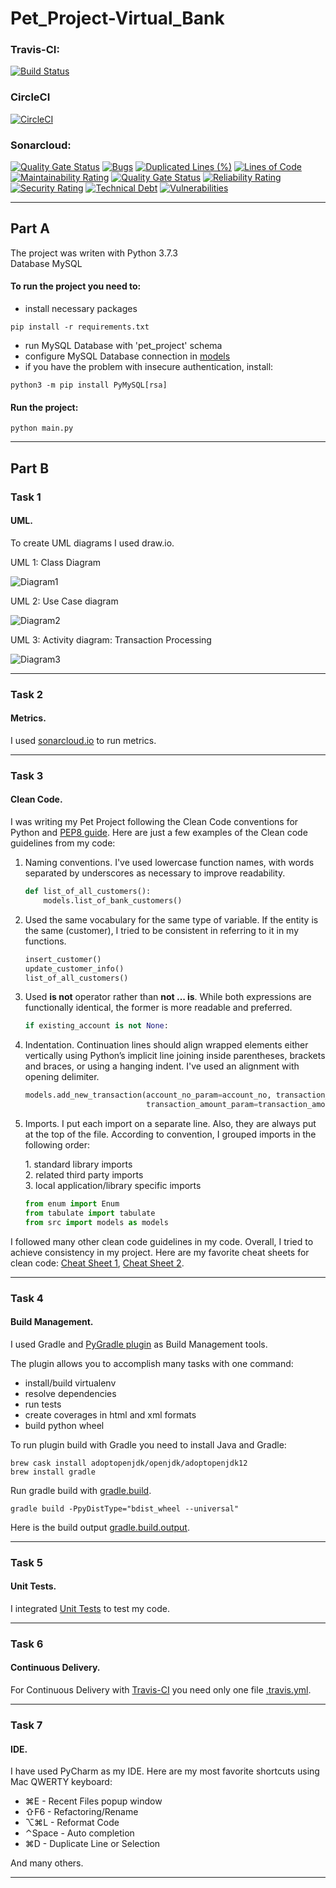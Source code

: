 # Pet_Project-Virtual_Bank

### Travis-CI:
[![Build Status](https://travis-ci.com/LenXdata/Pet_Project-Virtual_Bank.svg?branch=master)](https://travis-ci.com/LenXdata/Pet_Project-Virtual_Bank)

### CircleCI
[![CircleCI](https://circleci.com/gh/LenXdata/Pet_Project-Virtual_Bank.svg?style=svg)](https://circleci.com/gh/LenXdata/Pet_Project-Virtual_Bank)

### Sonarcloud:
[![Quality Gate Status](https://sonarcloud.io/api/project_badges/measure?project=LenXdata_Pet_Project-Virtual_Bank&metric=alert_status)](https://sonarcloud.io/dashboard?id=LenXdata_Pet_Project-Virtual_Bank)
[![Bugs](https://sonarcloud.io/api/project_badges/measure?project=LenXdata_Pet_Project-Virtual_Bank&metric=bugs)](https://sonarcloud.io/dashboard?id=LenXdata_Pet_Project-Virtual_Bank)
[![Duplicated Lines (%)](https://sonarcloud.io/api/project_badges/measure?project=LenXdata_Pet_Project-Virtual_Bank&metric=duplicated_lines_density)](https://sonarcloud.io/dashboard?id=LenXdata_Pet_Project-Virtual_Bank)
[![Lines of Code](https://sonarcloud.io/api/project_badges/measure?project=LenXdata_Pet_Project-Virtual_Bank&metric=ncloc)](https://sonarcloud.io/dashboard?id=LenXdata_Pet_Project-Virtual_Bank)
[![Maintainability Rating](https://sonarcloud.io/api/project_badges/measure?project=LenXdata_Pet_Project-Virtual_Bank&metric=sqale_rating)](https://sonarcloud.io/dashboard?id=LenXdata_Pet_Project-Virtual_Bank)
[![Quality Gate Status](https://sonarcloud.io/api/project_badges/measure?project=LenXdata_Pet_Project-Virtual_Bank&metric=alert_status)](https://sonarcloud.io/dashboard?id=LenXdata_Pet_Project-Virtual_Bank)
[![Reliability Rating](https://sonarcloud.io/api/project_badges/measure?project=LenXdata_Pet_Project-Virtual_Bank&metric=reliability_rating)](https://sonarcloud.io/dashboard?id=LenXdata_Pet_Project-Virtual_Bank)
[![Security Rating](https://sonarcloud.io/api/project_badges/measure?project=LenXdata_Pet_Project-Virtual_Bank&metric=security_rating)](https://sonarcloud.io/dashboard?id=LenXdata_Pet_Project-Virtual_Bank)
[![Technical Debt](https://sonarcloud.io/api/project_badges/measure?project=LenXdata_Pet_Project-Virtual_Bank&metric=sqale_index)](https://sonarcloud.io/dashboard?id=LenXdata_Pet_Project-Virtual_Bank)
[![Vulnerabilities](https://sonarcloud.io/api/project_badges/measure?project=LenXdata_Pet_Project-Virtual_Bank&metric=vulnerabilities)](https://sonarcloud.io/dashboard?id=LenXdata_Pet_Project-Virtual_Bank)

-----------------
## Part A
The project was writen with Python 3.7.3  
Database MySQL

#### To run the project you need to:

 - install necessary packages
```shell script
pip install -r requirements.txt
```
 - run MySQL Database with 'pet_project' schema
 - configure MySQL Database connection in [models](src/models.py) 
 - if you have the problem with insecure authentication, install:
 ```shell script
python3 -m pip install PyMySQL[rsa]
```

#### Run the project:
```shell script
python main.py
```
-----------------
## Part B
### Task 1 
#### UML.  
To create UML diagrams I used draw.io.

UML 1: Class Diagram

![Diagram1](UML/UML_class_diagram.png)  

UML 2: Use Case diagram 

![Diagram2](UML/UML_use_case_diargam.png)  

UML 3: Activity diagram: Transaction Processing 

![Diagram3](UML/UML_activity_diagram.png)  

-----------------
### Task 2  
#### Metrics.   
I used [sonarcloud.io](https://sonarcloud.io/dashboard?id=LenXdata_Pet_Project-Virtual_Bank) to run metrics.  

-----------------
### Task 3
#### Clean Code.  
I was writing my Pet Project following the Clean Code conventions for Python and [PEP8 guide](https://pep8.org/). 
Here are just a few examples of the Clean code guidelines from my code:
1. Naming conventions. I've used lowercase function names, with words separated by underscores as necessary to 
improve readability.
    ```python
   def list_of_all_customers():
        models.list_of_bank_customers()
    ```
2. Used the same vocabulary for the same type of variable.
If the entity is the same (customer), I tried to be consistent in referring to it in my functions.
    ```python
   insert_customer()
   update_customer_info()
   list_of_all_customers()
    ```
3. Used **is not** operator rather than **not ... is**. 
While both expressions are functionally identical, the former is more readable and preferred.
    ```python
   if existing_account is not None:
    ```
4. Indentation. Continuation lines should align wrapped elements either vertically using Python’s implicit line 
joining inside parentheses, brackets and braces, or using a hanging indent. I've used an alignment with opening 
delimiter.
    ```python
   models.add_new_transaction(account_no_param=account_no, transaction_type_param=transaction_type,
                               transaction_amount_param=transaction_amount)
    ```
5. Imports. I put each import on a separate line. Also, they are always put at the top of the file. 
According to convention, I grouped imports in the following order:   

   1\. standard library imports  
   2\. related third party imports  
   3\. local application/library specific imports
    ```python
    from enum import Enum
    from tabulate import tabulate
    from src import models as models
    ```
I followed many other clean code guidelines in my code. Overall, I tried to achieve consistency in my project.
Here are my favorite cheat sheets for clean code: [Cheat Sheet 1](Clean_Code_Cheat_Sheets/Clean_code_cheat_sheet.png),
[Cheat Sheet 2](Clean_Code_Cheat_Sheets/summary-of-clean-code-by-robert-c-martin.pdf).

-----------------
### Task 4
#### Build Management.  
I used Gradle and [PyGradle plugin](https://github.com/innobead/pygradle) as Build Management tools.

The plugin allows you to accomplish many tasks with one command:
 - install/build virtualenv
 - resolve dependencies
 - run tests
 - create coverages in html and xml formats
 - build python wheel 
 
To run plugin build with Gradle you need to install Java and Gradle:
```shell script
brew cask install adoptopenjdk/openjdk/adoptopenjdk12
brew install gradle
```
Run gradle build with [gradle.build](build.gradle).  
```shell script
gradle build -PpyDistType="bdist_wheel --universal"
```
Here is the build output [gradle.build.output](gradle.build.output.sh).

-----------------
### Task 5  
#### Unit Tests.  
I integrated [Unit Tests](test/test_bank.py) to test my code.

-----------------
### Task 6 
#### Continuous Delivery.    
For Continuous Delivery with [Travis-CI](https://travis-ci.com/LenXdata/Pet_Project-Virtual_Bank) 
you need only one file [.travis.yml](.travis.yml). 


-----------------
### Task 7 
#### IDE.    
I have used PyCharm as my IDE. Here are my most favorite shortcuts using Mac QWERTY keyboard:
 - ⌘E - Recent Files popup window
 - ⇧F6 - Refactoring/Rename
 - ⌥⌘L - Reformat Code
 - ⌃Space - Auto completion
 - ⌘D - Duplicate Line or Selection
 
 And many others.

-----------------
